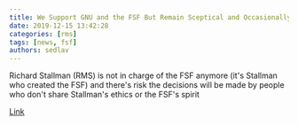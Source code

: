 ```yaml
---
title: We Support GNU and the FSF But Remain Sceptical and Occasionally Worry About an RMS-less FSF 
date: 2019-12-15 13:42:28
categories: [rms]
tags: [news, fsf]
authors: sedlav
---
```


Richard Stallman (RMS) is not in charge of the FSF anymore (it's Stallman who created the FSF) and there's risk the decisions will be made by people who don't share Stallman's ethics or the FSF's spirit

[Link](http://techrights.org/2019/12/12/rmsless-fsf/)
